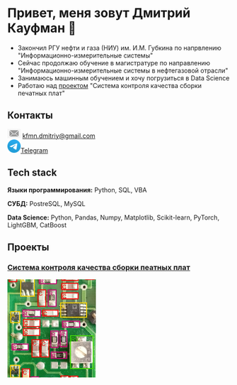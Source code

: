 # Привет, меня зовут Дмитрий Кауфман 👋

- Закончил РГУ нефти и газа (НИУ) им. И.М. Губкина по напрвлению "Информационно-измерительные системы"
- Сейчас продолжаю обучение в магистратуре по направлению "Информационно-измерительные системы в нефтегазовой отрасли"
- Занимаюсь машинным обучением и хочу погрузиться в Data Science
- Работаю над [проектом](https://github.com/KaufmanDmitriy/pcb-detection) "Система контроля качества сборки печатных плат"

## Контакты
<img width="30px" src="images/email1.jpg"> kfmn.dmitriy@gmail.com         
<img width="30px" src="images/TelegramLogo.png">[Telegram](https://t.me/KaufmanDmitriy)

## Tech stack
**Языки программирования:**
Python, SQL, VBA

**СУБД:**
PostreSQL, MySQL

**Data Science:**
Python, Pandas, Numpy, Matplotlib, Scikit-learn, PyTorch, LightGBM, CatBoost

## Проекты

### [Система контроля качества сборки пеатных плат](https://github.com/KaufmanDmitriy/pcb-detection)
<img width="200px" src="images/prediction.png">

